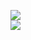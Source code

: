 [![](https://img.shields.io/badge/Made%20With-Github%20Spray-lightgrey.svg?style=for-the-badge&logo=github)](https://github.com/Annihil/github-spray#2269)  
[![](https://i.imgur.com/2DrTn0Z.gif)](https://github.com/Annihil/github-spray)